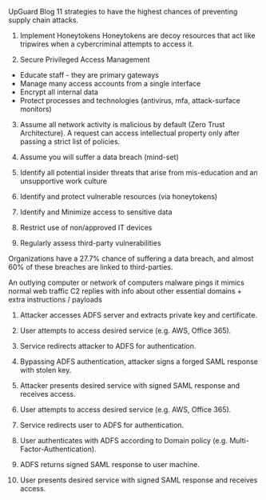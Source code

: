 UpGuard Blog 11 strategies to have the highest chances of preventing supply chain attacks.

1. Implement Honeytokens
Honeytokens are decoy resources that act like tripwires when a cybercriminal attempts to access it. 

2. Secure Privileged Access Management
- Educate staff - they are primary gateways
- Manage many access accounts from a single interface 
- Encrypt all internal data
- Protect processes and technologies (antivirus, mfa, attack-surface monitors)  

3. Assume all network activity is malicious by default (Zero Trust Architecture). A request can access intellectual property only after passing a strict list of policies. 

4. Assume you will suffer a data breach (mind-set)

5. Identify all potential insider threats that arise from mis-education and an unsupportive work culture 

6. Identify and protect vulnerable resources (via honeytokens)

7. Identify and Minimize access to sensitive data

8. Restrict use of non/approved IT devices

9. Regularly assess third-party vulnerabilities  

Organizations have a 27.7% chance of suffering a data breach, and almost 60% of these breaches are linked to third-parties.


An outlying computer or network of computers 
malware pings it
mimics normal web traffic 
C2 replies with info about other essential domains + extra instructions / payloads


1.  Attacker accesses ADFS server and extracts private key and certificate.

2.   User attempts to access desired service (e.g. AWS, Office 365).

3.   Service redirects attacker to ADFS for authentication.

4.   Bypassing ADFS authentication, attacker signs a forged SAML response with stolen key.

5.   Attacker presents desired service with signed SAML response and receives access.


1.  User attempts to access desired service (e.g. AWS, Office 365).

2.  Service redirects user to ADFS for authentication.

3.  User authenticates with ADFS according to Domain policy (e.g. Multi-Factor-Authentication).

4.  ADFS returns signed SAML response to user machine.

5.  User presents desired service with signed SAML response and receives access.


